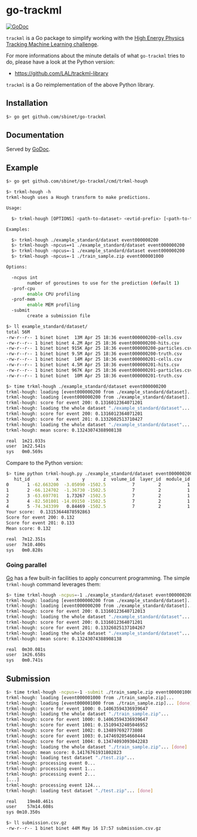 # go-trackml

[![GoDoc](https://godoc.org/github.com/sbinet/go-trackml?status.svg)](https://godoc.org/github.com/sbinet/go-trackml)


`trackml` is a Go package to simplify working with the [High Energy Physics Tracking Machine Learning challenge][kaggle_trackml].

For more informations about the minute details of what `go-trackml` tries to do, please have a look at the Python version:

- https://github.com/LAL/trackml-library

`trackml` is a Go reimplementation of the above Python library.

## Installation

```sh
$> go get github.com/sbinet/go-trackml
```

## Documentation

Served by [GoDoc](https://godoc.org/github.com/sbinet/go-trackml).

## Example

```sh
$> go get github.com/sbinet/go-trackml/cmd/trkml-hough

$> trkml-hough -h
trkml-hough uses a Hough transform to make predictions.

Usage:

  $> trkml-hough [OPTIONS] <path-to-dataset> <evtid-prefix> [<path-to-test-dataset]

Examples:

  $> trkml-hough ./example_standard/dataset event000000200
  $> trkml-hough -npcus=+1 ./example_standard/dataset event000000200
  $> trkml-hough -npcus=-1 ./example_standard/dataset event000000200
  $> trkml-hough -npcus=-1 ./train_sample.zip event000001000

Options:

  -ncpus int
    	number of goroutines to use for the prediction (default 1)
  -prof-cpu
    	enable CPU profiling
  -prof-mem
    	enable MEM profiling
  -submit
     	create a submission file

$> ll example_standard/dataset/
total 56M
-rw-r--r-- 1 binet binet  13M Apr 25 18:36 event000000200-cells.csv
-rw-r--r-- 1 binet binet 4.2M Apr 25 18:36 event000000200-hits.csv
-rw-r--r-- 1 binet binet 915K Apr 25 18:36 event000000200-particles.csv
-rw-r--r-- 1 binet binet 9.5M Apr 25 18:36 event000000200-truth.csv
-rw-r--r-- 1 binet binet  14M Apr 25 18:36 event000000201-cells.csv
-rw-r--r-- 1 binet binet 4.5M Apr 25 18:36 event000000201-hits.csv
-rw-r--r-- 1 binet binet 967K Apr 25 18:36 event000000201-particles.csv
-rw-r--r-- 1 binet binet  10M Apr 25 18:36 event000000201-truth.csv

$> time trkml-hough ./example_standard/dataset event000000200
trkml-hough: loading [event000000200 from ./example_standard/dataset]...
trkml-hough: loading [event000000200 from ./example_standard/dataset]... [done]
trkml-hough: score for event 200: 0.1316012364071201
trkml-hough: loading the whole dataset "./example_standard/dataset"...
trkml-hough: score for event 200: 0.1316012364071201
trkml-hough: score for event 201: 0.1332602513710427
trkml-hough: loading the whole dataset "./example_standard/dataset"... [done]
trkml-hough: mean score: 0.13243074388908138

real  1m21.033s
user  1m22.541s
sys   0m0.569s
```

Compare to the Python version:

```sh
$> time python trkml-hough.py ./example_standard/dataset event000000200
   hit_id          x         y       z  volume_id  layer_id  module_id
0       1 -62.663200  -3.05090 -1502.5          7         2          1
1       2 -66.124702  -1.36730 -1502.5          7         2          1
2       3 -63.697701   1.73267 -1502.5          7         2          1
3       4 -82.501801 -14.09150 -1502.5          7         2          1
4       5 -74.343399   0.84469 -1502.5          7         2          1
Your score:  0.13153644878592863
Score for event 200: 0.132
Score for event 201: 0.133
Mean score: 0.132

real  7m12.351s
user  7m10.400s
sys   0m0.828s
```

### Going parallel

[Go](https://golang.org) has a few built-in facilities to apply concurrent programming.
The simple `trkml-hough` command leverages them:

```sh
$> time trkml-hough -ncpus=-1 ./example_standard/dataset event000000200
trkml-hough: loading [event000000200 from ./example_standard/dataset]...
trkml-hough: loading [event000000200 from ./example_standard/dataset]... [done]
trkml-hough: score for event 200: 0.13160123640712013
trkml-hough: loading the whole dataset "./example_standard/dataset"...
trkml-hough: score for event 200: 0.1316012364071201
trkml-hough: score for event 201: 0.13326025137104267
trkml-hough: loading the whole dataset "./example_standard/dataset"... [done]
trkml-hough: mean score: 0.13243074388908138

real  0m30.081s
user  1m26.658s
sys   0m0.741s
```

## Submission

```sh
$> time trkml-hough -ncpus=-1 -submit ./train_sample.zip event000001000 ./test.zip 
trkml-hough: loading [event000001000 from ./train_sample.zip]...
trkml-hough: loading [event000001000 from ./train_sample.zip]... [done]
trkml-hough: score for event 1000: 0.14063594336939647
trkml-hough: loading the whole dataset "./train_sample.zip"...
trkml-hough: score for event 1000: 0.14063594336939647
trkml-hough: score for event 1001: 0.15109432405046952
trkml-hough: score for event 1002: 0.134897692773808
trkml-hough: score for event 1003: 0.1474692054660444
trkml-hough: score for event 1004: 0.13474093093042283
trkml-hough: loading the whole dataset "./train_sample.zip"... [done]
trkml-hough: mean score: 0.14176761931802823
trkml-hough: loading test dataset "./test.zip"...
trkml-hough: processing event 0...
trkml-hough: processing event 1...
trkml-hough: processing event 2...
[...]
trkml-hough: processing event 124...
trkml-hough: loading test dataset "./test.zip"... [done]

real	19m40.461s
user	57m14.608s
sys	0m10.350s

$> ll submission.csv.gz
-rw-r--r-- 1 binet binet 44M May 16 17:57 submission.csv.gz
```

[cern]: https://home.cern
[lhc]: https://home.cern/topics/large-hadron-collider
[kaggle_trackml]: https://www.kaggle.com/c/trackml-particle-identification
